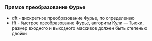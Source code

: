 ### Прямое преобразование Фурье

* dft - дискретное преобразование Фурье, по определению
* fft - быстрое преобразование Фурье, алгоритм Кули — Тьюки, размер входного и выходного массивов должен быть степенью двойки
